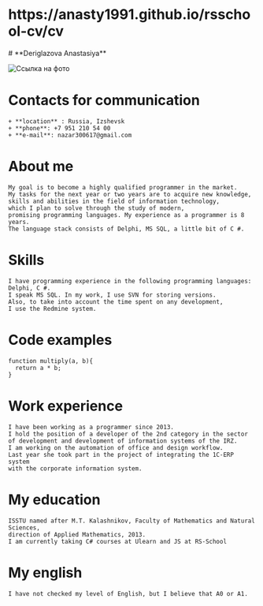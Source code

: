 <h1> https://anasty1991.github.io/rsschool-cv/cv</h1>
# **Deriglazova Anastasiya**

![Ссылка на фото](https://sun9-81.userapi.com/impg/VYqu-UQh2T-0EyIsdyJHsishCuMWaWNzPseFYQ/n8tN3aHu7a4.jpg?size=1613x2160&quality=96&sign=3d529662c4ba78437de45f358f9a518c&type=album "My photo")

# Contacts for communication  
    + **location** : Russia, Izshevsk
    + **phone**: +7 951 210 54 00
    + **e-mail**: nazar300617@gmail.com
# About me
    My goal is to become a highly qualified programmer in the market. 
    My tasks for the next year or two years are to acquire new knowledge, 
    skills and abilities in the field of information technology, 
    which I plan to solve through the study of modern, 
    promising programming languages. My experience as a programmer is 8 years. 
    The language stack consists of Delphi, MS SQL, a little bit of C #.

# Skills
    I have programming experience in the following programming languages: Delphi, C #. 
    I speak MS SQL. In my work, I use SVN for storing versions. 
    Also, to take into account the time spent on any development, 
    I use the Redmine system.
# Code examples

```
function multiply(a, b){
  return a * b;
}
```
# Work experience
    I have been working as a programmer since 2013. 
    I hold the position of a developer of the 2nd category in the sector 
    of development and development of information systems of the IRZ. 
    I am working on the automation of office and design workflow. 
    Last year she took part in the project of integrating the 1C-ERP system 
    with the corporate information system.

# My education
    ISSTU named after M.T. Kalashnikov, Faculty of Mathematics and Natural Sciences, 
    direction of Applied Mathematics, 2013.
    I am currently taking C# courses at Ulearn and JS at RS-School

# My english
    I have not checked my level of English, but I believe that A0 or A1.
